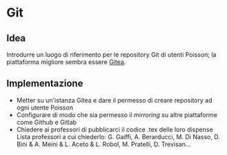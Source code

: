 # Git

## Idea

Introdurre un luogo di riferimento per le repository Git di utenti Poisson; la
piattaforma migliore sembra essere [Gitea](https://gitea.io/en-us/).

## Implementazione

- Metter su un'istanza Gitea e dare il permesso di creare repository ad ogni
   utente Poisson
- Configurare di modo che sia permesso il *mirroring* su altre piattaforme come
   Github e Gitlab
- Chiedere ai professori di pubblicarci il codice .tex delle loro dispense Lista
   professori a cui chiederlo: G. Gaiffi, A. Berarducci, M. Di Nasso, D. Bini &
   A. Meini & L. Aceto & L. Robol, M. Pratelli, D. Trevisan...
